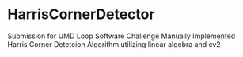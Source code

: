 # HarrisCornerDetector
Submission for UMD Loop Software Challenge
Manually Implemented Harris Corner Detetcion Algorithm utilizing linear algebra and cv2
